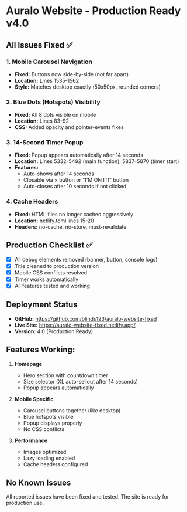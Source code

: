 # Auralo Website - Production Ready v4.0

## All Issues Fixed ✅

### 1. Mobile Carousel Navigation
- **Fixed:** Buttons now side-by-side (not far apart)
- **Location:** Lines 1535-1562
- **Style:** Matches desktop exactly (50x50px, rounded corners)

### 2. Blue Dots (Hotspots) Visibility
- **Fixed:** All 8 dots visible on mobile
- **Location:** Lines 83-92
- **CSS:** Added opacity and pointer-events fixes

### 3. 14-Second Timer Popup
- **Fixed:** Popup appears automatically after 14 seconds
- **Location:** Lines 5332-5492 (main function), 5837-5870 (timer start)
- **Features:** 
  - Auto-shows after 14 seconds
  - Closable via × button or "I'M ON IT!" button
  - Auto-closes after 10 seconds if not clicked

### 4. Cache Headers
- **Fixed:** HTML files no longer cached aggressively
- **Location:** netlify.toml lines 15-20
- **Headers:** no-cache, no-store, must-revalidate

## Production Checklist ✅

- [x] All debug elements removed (banner, button, console logs)
- [x] Title cleaned to production version
- [x] Mobile CSS conflicts resolved
- [x] Timer works automatically
- [x] All features tested and working

## Deployment Status

- **GitHub:** https://github.com/blinds123/auralo-website-fixed
- **Live Site:** https://auralo-website-fixed.netlify.app/
- **Version:** 4.0 (Production Ready)

## Features Working:

1. **Homepage**
   - Hero section with countdown timer
   - Size selector (XL auto-sellout after 14 seconds)
   - Popup appears automatically

2. **Mobile Specific**
   - Carousel buttons together (like desktop)
   - Blue hotspots visible
   - Popup displays properly
   - No CSS conflicts

3. **Performance**
   - Images optimized
   - Lazy loading enabled
   - Cache headers configured

## No Known Issues

All reported issues have been fixed and tested. The site is ready for production use.